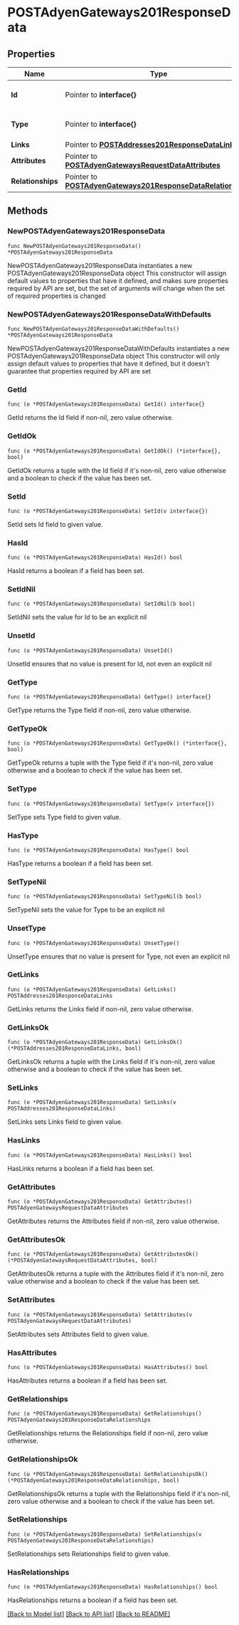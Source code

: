 # POSTAdyenGateways201ResponseData

## Properties

Name | Type | Description | Notes
------------ | ------------- | ------------- | -------------
**Id** | Pointer to **interface{}** | The resource&#39;s id | [optional] 
**Type** | Pointer to **interface{}** | The resource&#39;s type | [optional] 
**Links** | Pointer to [**POSTAddresses201ResponseDataLinks**](POSTAddresses201ResponseDataLinks.md) |  | [optional] 
**Attributes** | Pointer to [**POSTAdyenGatewaysRequestDataAttributes**](POSTAdyenGatewaysRequestDataAttributes.md) |  | [optional] 
**Relationships** | Pointer to [**POSTAdyenGateways201ResponseDataRelationships**](POSTAdyenGateways201ResponseDataRelationships.md) |  | [optional] 

## Methods

### NewPOSTAdyenGateways201ResponseData

`func NewPOSTAdyenGateways201ResponseData() *POSTAdyenGateways201ResponseData`

NewPOSTAdyenGateways201ResponseData instantiates a new POSTAdyenGateways201ResponseData object
This constructor will assign default values to properties that have it defined,
and makes sure properties required by API are set, but the set of arguments
will change when the set of required properties is changed

### NewPOSTAdyenGateways201ResponseDataWithDefaults

`func NewPOSTAdyenGateways201ResponseDataWithDefaults() *POSTAdyenGateways201ResponseData`

NewPOSTAdyenGateways201ResponseDataWithDefaults instantiates a new POSTAdyenGateways201ResponseData object
This constructor will only assign default values to properties that have it defined,
but it doesn't guarantee that properties required by API are set

### GetId

`func (o *POSTAdyenGateways201ResponseData) GetId() interface{}`

GetId returns the Id field if non-nil, zero value otherwise.

### GetIdOk

`func (o *POSTAdyenGateways201ResponseData) GetIdOk() (*interface{}, bool)`

GetIdOk returns a tuple with the Id field if it's non-nil, zero value otherwise
and a boolean to check if the value has been set.

### SetId

`func (o *POSTAdyenGateways201ResponseData) SetId(v interface{})`

SetId sets Id field to given value.

### HasId

`func (o *POSTAdyenGateways201ResponseData) HasId() bool`

HasId returns a boolean if a field has been set.

### SetIdNil

`func (o *POSTAdyenGateways201ResponseData) SetIdNil(b bool)`

 SetIdNil sets the value for Id to be an explicit nil

### UnsetId
`func (o *POSTAdyenGateways201ResponseData) UnsetId()`

UnsetId ensures that no value is present for Id, not even an explicit nil
### GetType

`func (o *POSTAdyenGateways201ResponseData) GetType() interface{}`

GetType returns the Type field if non-nil, zero value otherwise.

### GetTypeOk

`func (o *POSTAdyenGateways201ResponseData) GetTypeOk() (*interface{}, bool)`

GetTypeOk returns a tuple with the Type field if it's non-nil, zero value otherwise
and a boolean to check if the value has been set.

### SetType

`func (o *POSTAdyenGateways201ResponseData) SetType(v interface{})`

SetType sets Type field to given value.

### HasType

`func (o *POSTAdyenGateways201ResponseData) HasType() bool`

HasType returns a boolean if a field has been set.

### SetTypeNil

`func (o *POSTAdyenGateways201ResponseData) SetTypeNil(b bool)`

 SetTypeNil sets the value for Type to be an explicit nil

### UnsetType
`func (o *POSTAdyenGateways201ResponseData) UnsetType()`

UnsetType ensures that no value is present for Type, not even an explicit nil
### GetLinks

`func (o *POSTAdyenGateways201ResponseData) GetLinks() POSTAddresses201ResponseDataLinks`

GetLinks returns the Links field if non-nil, zero value otherwise.

### GetLinksOk

`func (o *POSTAdyenGateways201ResponseData) GetLinksOk() (*POSTAddresses201ResponseDataLinks, bool)`

GetLinksOk returns a tuple with the Links field if it's non-nil, zero value otherwise
and a boolean to check if the value has been set.

### SetLinks

`func (o *POSTAdyenGateways201ResponseData) SetLinks(v POSTAddresses201ResponseDataLinks)`

SetLinks sets Links field to given value.

### HasLinks

`func (o *POSTAdyenGateways201ResponseData) HasLinks() bool`

HasLinks returns a boolean if a field has been set.

### GetAttributes

`func (o *POSTAdyenGateways201ResponseData) GetAttributes() POSTAdyenGatewaysRequestDataAttributes`

GetAttributes returns the Attributes field if non-nil, zero value otherwise.

### GetAttributesOk

`func (o *POSTAdyenGateways201ResponseData) GetAttributesOk() (*POSTAdyenGatewaysRequestDataAttributes, bool)`

GetAttributesOk returns a tuple with the Attributes field if it's non-nil, zero value otherwise
and a boolean to check if the value has been set.

### SetAttributes

`func (o *POSTAdyenGateways201ResponseData) SetAttributes(v POSTAdyenGatewaysRequestDataAttributes)`

SetAttributes sets Attributes field to given value.

### HasAttributes

`func (o *POSTAdyenGateways201ResponseData) HasAttributes() bool`

HasAttributes returns a boolean if a field has been set.

### GetRelationships

`func (o *POSTAdyenGateways201ResponseData) GetRelationships() POSTAdyenGateways201ResponseDataRelationships`

GetRelationships returns the Relationships field if non-nil, zero value otherwise.

### GetRelationshipsOk

`func (o *POSTAdyenGateways201ResponseData) GetRelationshipsOk() (*POSTAdyenGateways201ResponseDataRelationships, bool)`

GetRelationshipsOk returns a tuple with the Relationships field if it's non-nil, zero value otherwise
and a boolean to check if the value has been set.

### SetRelationships

`func (o *POSTAdyenGateways201ResponseData) SetRelationships(v POSTAdyenGateways201ResponseDataRelationships)`

SetRelationships sets Relationships field to given value.

### HasRelationships

`func (o *POSTAdyenGateways201ResponseData) HasRelationships() bool`

HasRelationships returns a boolean if a field has been set.


[[Back to Model list]](../README.md#documentation-for-models) [[Back to API list]](../README.md#documentation-for-api-endpoints) [[Back to README]](../README.md)



